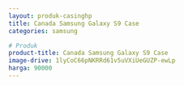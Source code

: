 ```yaml
---
layout: produk-casinghp
title: Canada Samsung Galaxy S9 Case
categories: samsung

# Produk
product-title: Canada Samsung Galaxy S9 Case
image-drive: 1lyCoC66pNKRRd61v5uVXiUeGUZP-ewLp
harga: 90000
---
```

